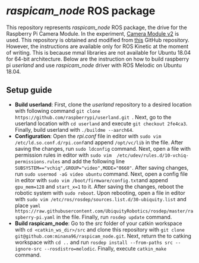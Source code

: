 # *raspicam_node* ROS package

This repository represents *raspicam_node* ROS package, the drive for the Raspberry Pi Camera Module. In the experiment, [Camera Module v2](https://www.raspberrypi.org/products/camera-module-v2/) is used. This repository is obtained and modified from [this](https://github.com/UbiquityRobotics/raspicam_node) GitHub repository. However, the instructions are available only for ROS Kinetic at the moment of writing. This is because mmal libraries are not available for Ubuntu 18.04 for 64-bit architecture. Below are the instruction on how to build raspberry pi *userland* and use *raspicam_node* driver with ROS Melodic on Ubuntu 18.04.

## Setup guide

- **Build userland**: First, clone the *userland* repository to a desired location with following command `git clone https://github.com/raspberrypi/userland.git
`. Next, go to the userland location with `cd userland` and execute `git checkout 2fe4ca3`. Finally, build userland with `./buildme --aarch64`.
- **Configuration**: Open the *rpi.conf* file in editor with `sudo vim /etc/ld.so.conf.d/rpi.conf`and append `/opt/vc/lib` in the file. After saving the changes, run `sudo ldconfig` command. Next, open a file with permission rules in editor with `sudo vim  /etc/udev/rules.d/10-vchiq-permissions.rules` and add the following line `SUBSYSTEM=="vchiq",GROUP="video",MODE="0660"`. After saving changes, run `sudo usermod -aG video ubuntu` command. Next, open a config file in editor with `sudo vim /boot/firmware/config.txt`and append `gpu_mem=128` and `start_x=1` to it. After saving the changes, reboot the robotic system with `sudo reboot`. Upon rebooting, open a file in editor with `sudo vim /etc/ros/rosdep/sources.list.d/30-ubiquity.list` and place `yaml https://raw.githubusercontent.com/UbiquityRobotics/rosdep/master/raspberry-pi.yaml` in the file. Finally, run `rosdep update` command.
- **Build raspicam_node**: Go to the *src* folder of your catkin workspace with `cd <catkin_ws_dir>/src` and clone this repository with `git clone git@github.com:minana96/raspicam_node.git`. Next, return the to catking workspace with `cd ..` and run `rosdep install --from-paths src --ignore-src --rosdistro=melodic`. Finally, execute `catkin_make` command.
